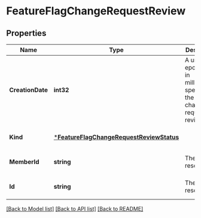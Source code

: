 # FeatureFlagChangeRequestReview

## Properties
Name | Type | Description | Notes
------------ | ------------- | ------------- | -------------
**CreationDate** | **int32** | A unix epoch time in milliseconds specifying the date the change request was reviewed | [optional] [default to null]
**Kind** | [***FeatureFlagChangeRequestReviewStatus**](FeatureFlagChangeRequestReviewStatus.md) |  | [optional] [default to null]
**MemberId** | **string** | The unique resource id. | [optional] [default to null]
**Id** | **string** | The unique resource id. | [optional] [default to null]

[[Back to Model list]](../README.md#documentation-for-models) [[Back to API list]](../README.md#documentation-for-api-endpoints) [[Back to README]](../README.md)



